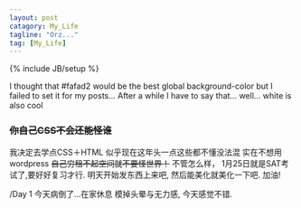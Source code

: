```yaml
---
layout: post
catagory: My_Life
tagline: "Orz..."
tag: [My_Life]
---
```

{% include JB/setup %}

I thought that #fafad2 would be the best global background-color but I failed to set it for my posts... After a while I have to say that... well... white is also cool

### ~~你自己CSS不会还能怪谁~~

我决定去学点CSS＋HTML 似乎现在这年头一点这些都不懂没法混 实在不想用wordpress ~~自己穷租不起空间就不要怪世界！~~ 不管怎么样， 1月25日就是SAT考试了,要好好复习才行. 明天开始发东西上来吧, 然后能美化就美化一下吧. 加油!

/Day 1 今天病倒了...在家休息 模掉头晕与无力感, 今天感觉不错.
